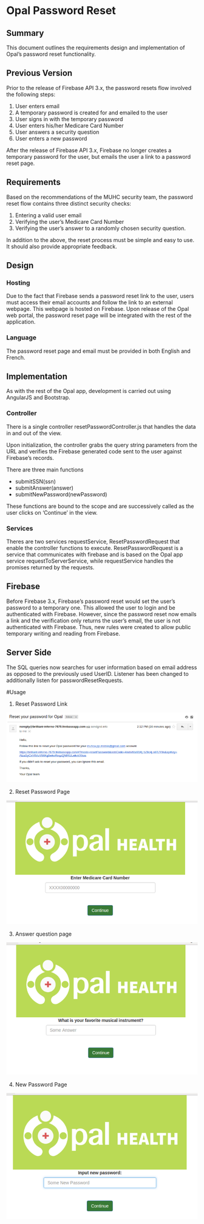 # Opal Password Reset

## Summary

This document outlines the requirements design and implementation of Opal’s password reset functionality.

## Previous Version

Prior to the release of Firebase API 3.x, the password resets flow involved the following steps:
1. User enters email
2. A temporary password is created for and emailed to the user
3. User signs in with the temporary password
4. User enters his/her Medicare Card Number
5. User answers a security question
6. User enters a new password

After the release of Firebase API 3.x, Firebase no longer creates a temporary password for the user, but emails the user a link to a password reset page.

## Requirements

Based on the recommendations of the MUHC security team, the password reset flow contains three distinct security checks:
1. Entering a valid user email
2. Verifying the user’s Medicare Card Number
3. Verifying the user’s answer to a randomly chosen security question.

In addition to the above, the reset process must be simple and easy to use. It should also provide appropriate feedback.

## Design
### Hosting
Due to the fact that Firebase sends a password reset link to the user, users must access their email accounts and follow the link to an external webpage. This webpage is hosted on Firebase. Upon release of the Opal web portal, the password reset page will be integrated with the rest of the application.

### Language
The password reset page and email must be provided in both English and French.

## Implementation
As with the rest of the Opal app, development is carried out using AngularJS and Bootstrap.
### Controller
There is a single controller resetPasswordController.js that handles the data in and out of the view. 

Upon initialization, the controller grabs the query string parameters from the URL and verifies the Firebase generated code sent to the user against Firebase’s records.

There are three main functions 
* submitSSN(ssn)
* submitAnswer(answer)
* submitNewPassword(newPassword)

These functions are bound to the scope and are successively called as the user clicks on ‘Continue’ in the view.

### Services
Theres are two services requestService, ResetPasswordRequest that enable the controller functions to execute. ResetPasswordRequest is a service that communicates with firebase and is based on the Opal app service requestToServerService,  while requestService handles the promises returned by the requests.
## Firebase
Before Firebase 3.x, Firebase’s password reset would set the user’s password to a temporary one. This allowed the user to login and be authenticated with Firebase. However, since the password reset now emails a link and the verification only returns the user’s email, the user is not authenticated with Firebase. Thus, new rules were created to allow public temporary writing and reading from Firebase.
## Server Side
The SQL queries now searches for user information based on email address as opposed to the previously used UserID. Listener has been changed to additionally listen for passwordResetRequests.

#Usage

1. Reset Password Link

![alt text](../img/reset_link.png)

2. Reset Password Page

![alt text](../img/reset_password.png)

3. Answer question page

![alt text](../img/answer_question.png)

4. New Password Page

![alt text](../img/set_new.png)